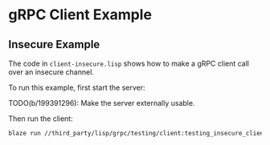 # gRPC Client Example

## Insecure Example

The code in `client-insecure.lisp` shows how to make a gRPC client call over an insecure channel.

To run this example, first start the server:


TODO(b/199391296): Make the server externally usable.

Then run the client:

```sh
blaze run //third_party/lisp/grpc/testing/client:testing_insecure_client -- --port=50051 --logtostderr
```


